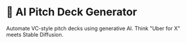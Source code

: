 # 🚀 AI Pitch Deck Generator
Automate VC-style pitch decks using generative AI. Think "Uber for X" meets Stable Diffusion.
